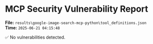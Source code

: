# MCP Security Vulnerability Report
**File:** `results\google-image-search-mcp-python\tool_definitions.json`
**Time:** `2025-06-21 04:15:48`

✅ No vulnerabilities detected.